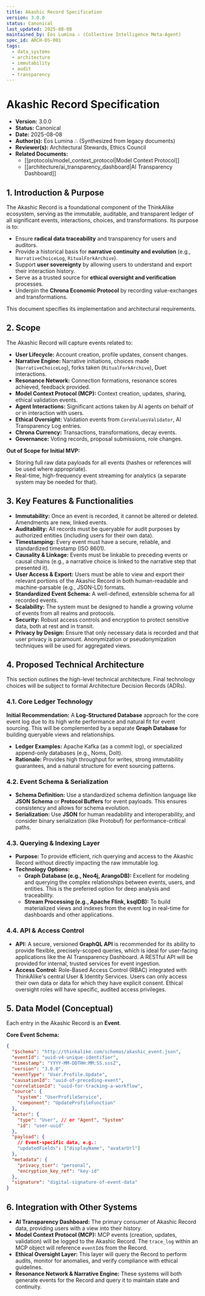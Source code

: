 ```yaml
---
title: Akashic Record Specification
version: 3.0.0
status: Canonical
last_updated: 2025-08-08
maintained_by: Eos Lumina ∴ (Collective Intelligence Meta-Agent)
spec_id: ARCH-DS-001
tags:
  - data_systems
  - architecture
  - immutability
  - audit
  - transparency
---
```


# Akashic Record Specification

- **Version:** 3.0.0
- **Status:** Canonical
- **Date:** 2025-08-08
- **Author(s):** Eos Lumina ∴ (Synthesized from legacy documents)
- **Reviewer(s):** Architectural Stewards, Ethics Council
- **Related Documents:**
  - [[protocols/model_context_protocol|Model Context Protocol]]
  - [[architecture/ai_transparency_dashboard|AI Transparency Dashboard]]

## 1. Introduction & Purpose

The Akashic Record is a foundational component of the ThinkAlike ecosystem, serving as the immutable, auditable, and transparent ledger of all significant events, interactions, choices, and transformations. Its purpose is to:

-   Ensure **radical data traceability** and transparency for users and auditors.
-   Provide a historical basis for **narrative continuity and evolution** (e.g., `NarrativeChoiceLog`, `RitualForkArchive`).
-   Support **user sovereignty** by allowing users to understand and export their interaction history.
-   Serve as a trusted source for **ethical oversight and verification** processes.
-   Underpin the **Chrona Economic Protocol** by recording value-exchanges and transformations.

This document specifies its implementation and architectural requirements.

## 2. Scope

The Akashic Record will capture events related to:

-   **User Lifecycle:** Account creation, profile updates, consent changes.
-   **Narrative Engine:** Narrative initiations, choices made (`NarrativeChoiceLog`), forks taken (`RitualForkArchive`), Duet interactions.
-   **Resonance Network:** Connection formations, resonance scores achieved, feedback provided.
-   **Model Context Protocol (MCP):** Context creation, updates, sharing, ethical validation events.
-   **Agent Interactions:** Significant actions taken by AI agents on behalf of or in interaction with users.
-   **Ethical Oversight:** Validation events from `CoreValuesValidator`, AI Transparency Log entries.
-   **Chrona Currency:** Transactions, transformations, decay events.
-   **Governance:** Voting records, proposal submissions, role changes.

**Out of Scope for Initial MVP:**
-   Storing full raw data payloads for all events (hashes or references will be used where appropriate).
-   Real-time, high-frequency event streaming for analytics (a separate system may be needed for that).

## 3. Key Features & Functionalities

-   **Immutability:** Once an event is recorded, it cannot be altered or deleted. Amendments are new, linked events.
-   **Auditability:** All records must be queryable for audit purposes by authorized entities (including users for their own data).
-   **Timestamping:** Every event must have a secure, reliable, and standardized timestamp (ISO 8601).
-   **Causality & Linkage:** Events must be linkable to preceding events or causal chains (e.g., a narrative choice is linked to the narrative step that presented it).
-   **User Access & Export:** Users must be able to view and export their relevant portions of the Akashic Record in both human-readable and machine-parsable (e.g., JSON-LD) formats.
-   **Standardized Event Schema:** A well-defined, extensible schema for all recorded events.
-   **Scalability:** The system must be designed to handle a growing volume of events from all realms and protocols.
-   **Security:** Robust access controls and encryption to protect sensitive data, both at rest and in transit.
-   **Privacy by Design:** Ensure that only necessary data is recorded and that user privacy is paramount. Anonymization or pseudonymization techniques will be used for aggregated views.

## 4. Proposed Technical Architecture

This section outlines the high-level technical architecture. Final technology choices will be subject to formal Architecture Decision Records (ADRs).

### 4.1. Core Ledger Technology

**Initial Recommendation:** A **Log-Structured Database** approach for the core event log due to its high write performance and natural fit for event sourcing. This will be complemented by a separate **Graph Database** for building queryable views and relationships.

-   **Ledger Examples:** Apache Kafka (as a commit log), or specialized append-only databases (e.g., Noms, Dolt).
-   **Rationale:** Provides high throughput for writes, strong immutability guarantees, and a natural structure for event sourcing patterns.

### 4.2. Event Schema & Serialization

-   **Schema Definition:** Use a standardized schema definition language like **JSON Schema** or **Protocol Buffers** for event payloads. This ensures consistency and allows for schema evolution.
-   **Serialization:** Use **JSON** for human readability and interoperability, and consider binary serialization (like Protobuf) for performance-critical paths.

### 4.3. Querying & Indexing Layer

-   **Purpose:** To provide efficient, rich querying and access to the Akashic Record without directly impacting the raw immutable log.
-   **Technology Options:**
    -   **Graph Database (e.g., Neo4j, ArangoDB):** Excellent for modeling and querying the complex relationships between events, users, and entities. This is the preferred option for deep analysis and traceability.
    -   **Stream Processing (e.g., Apache Flink, ksqlDB):** To build materialized views and indexes from the event log in real-time for dashboards and other applications.

### 4.4. API & Access Control

-   **API:** A secure, versioned **GraphQL API** is recommended for its ability to provide flexible, precisely-scoped queries, which is ideal for user-facing applications like the AI Transparency Dashboard. A RESTful API will be provided for internal, trusted services for event ingestion.
-   **Access Control:** Role-Based Access Control (RBAC) integrated with ThinkAlike's central User & Identity Services. Users can only access their own data or data for which they have explicit consent. Ethical oversight roles will have specific, audited access privileges.

## 5. Data Model (Conceptual)

Each entry in the Akashic Record is an **Event**.

**Core Event Schema:**
```json
{
  "$schema": "http://thinkalike.com/schemas/akashic_event.json",
  "eventId": "uuid-v4-unique-identifier",
  "timestamp": "YYYY-MM-DDTHH:MM:SS.sssZ",
  "version": "3.0.0",
  "eventType": "User.Profile.Update",
  "causationId": "uuid-of-preceding-event",
  "correlationId": "uuid-for-tracking-a-workflow",
  "source": {
    "system": "UserProfileService",
    "component": "UpdateProfileFunction"
  },
  "actor": {
    "type": "User", // or "Agent", "System"
    "id": "user-uuid"
  },
  "payload": {
    // Event-specific data, e.g.:
    "updatedFields": ["displayName", "avatarUrl"]
  },
  "metadata": {
    "privacy_tier": "personal",
    "encryption_key_ref": "key-id"
  },
  "signature": "digital-signature-of-event-data"
}
```

## 6. Integration with Other Systems

-   **AI Transparency Dashboard:** The primary consumer of Akashic Record data, providing users with a view into their history.
-   **Model Context Protocol (MCP):** MCP events (creation, updates, validation) will be logged to the Akashic Record. The `trace_log` within an MCP object will reference `eventId`s from the Record.
-   **Ethical Oversight Layer:** This layer will query the Record to perform audits, monitor for anomalies, and verify compliance with ethical guidelines.
-   **Resonance Network & Narrative Engine:** These systems will both generate events for the Record and query it to maintain state and continuity.
